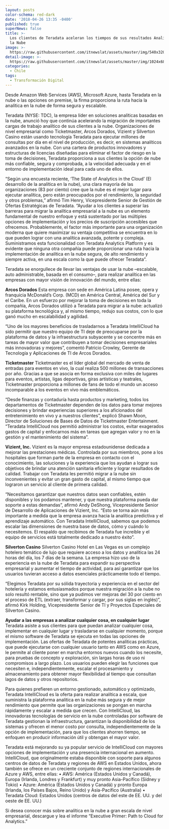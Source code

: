 ```yaml
---
layout: posts
color-schema: red-dark
date: '2018-04-26 13:35 -0400'
published: true
superNews: false
title: >-
  Los clientes de Teradata aceleran los tiempos de sus resultados Analíticos en
  la Nube
image: >-
  https://raw.githubusercontent.com/itnewslat/assets/master/img/540x320/Cloud-p.jpg
detail-image: >-
  https://raw.githubusercontent.com/itnewslat/assets/master/img/1024x680/Cloud-g.jpg
categories:
  - Chile
tags:
  - Transformación Digital
---
```

Desde Amazon Web Services (AWS), Microsoft Azure, hasta Teradata en la nube o las opciones on premise, la firma proporciona la ruta hacia la analítica en la nube de forma segura y escalable.

Teradata (NYSE: TDC), la empresa líder en soluciones analíticas basadas en la nube, anunció hoy que continúa acelerando la migración de importantes cargas de trabajo analítico de sus clientes a la nube. Organizaciones de nivel empresarial como Ticketmaster, Arcos Dorados, Vizient y Silverton Casino están usando tecnología Teradata para ejecutar millones de consultas por día en el nivel de producción, es decir, en sistemas analíticos avanzados en la nube. Con una cartera de productos innovadores y estructuras de licencias diseñadas para eliminar el factor de riesgo en la toma de decisiones, Teradata proporciona a sus clientes la opción de nube más confiable, segura y comprobada, a la velocidad adecuada y en el entorno de implementación ideal para cada uno de ellos. 

“Según una encuesta reciente, ‘The State of Analytics in the Cloud’ (El desarrollo de la analítica en la nube), una clara mayoría de las organizaciones (83 por ciento) cree que la nube es el mejor lugar para ejecutar analítica, pero están preocupados por el rendimiento, la seguridad y otros problemas,” afirmó Tim Henry, Vicepresidente Senior de Gestión de Ofertas Estratégicas de Teradata. “Ayudar a los clientes a superar las barreras para migrar la analítica empresarial a  la nube es un elemento fundamental de nuestro enfoque y está sustentado por las múltiples opciones de implementación y los precios de suscripción accesibles que ofrecemos. Probablemente, el factor más importante para una organización moderna que quiere maximizar su ventaja competitiva se encuentra en lo que pueden lograr con una analítica avanzada, potente y compleja. Suministramos esta funcionalidad con Teradata Analytics Platform y es evidente que ninguna otra compañía puede proporcionar una ruta hacia la implementación de  analítica en la nube segura,  de alto rendimiento y siempre activa, en una escala como la que puede ofrecer Teradata”.

Teradata se enorgullece de llevar las ventajas de usar la nube –escalable, auto administrable, basada en el consumo–, para realizar analítica en las empresas con mayor visión de innovación del mundo, entre ellas: 

**Arcos Dorados**
Esta empresa con sede en América Latina posee, opera y franquicia McDonald’s Corp. (MCD) en América Central, América del Sur y el Caribe. En un esfuerzo por mejorar la toma de decisiones en toda la compañía, Arcos Dorados utilizó a Teradata para migrar a la nube: actualizó su plataforma tecnológica y, al mismo tiempo, redujo sus costos, con lo que ganó mucho en escalabilidad y agilidad. 

“Uno de los mayores beneficios de trasladarnos a Teradata IntelliCloud ha sido permitir que nuestro equipo de TI deje de preocuparse por la plataforma de datos y la infraestructura subyacente y se concentre más en tareas de mayor valor que contribuyen a tomar decisiones empresariales más innovadoras y mejores”, comentó Patricio Crowley, Gerente de Tecnología y Aplicaciones de TI de Arcos Dorados.

**Ticketmaster**
Ticketmaster es el líder global del mercado de venta de entradas para eventos en vivo, la cual realiza 500 millones de transacciones por año. Gracias a que se asocia en forma exclusiva con miles de lugares para eventos, artistas, ligas deportivas, giras artísticas y teatrales, Ticketmaster proporciona a millones de fans de todo el mundo un acceso incomparable a los eventos en vivo más emblemáticos. 

“Desde finanzas y contaduría hasta productos y marketing, todos los departamentos de Ticketmaster dependen de los datos para tomar mejores decisiones y brindar experiencias superiores a los aficionados del entretenimiento en vivo y a nuestros clientes”, explicó Shawn Moon, Director de Soluciones de Bases de Datos de Ticketmaster Entertainment.  “Teradata IntelliCloud nos permitió administrar los costos, evitar exagerados gastos de capital y enfocarnos más en tareas que agregan valor y no en la gestión y el mantenimiento del sistema”.

**Vizient, Inc.**
Vizient es la mayor empresa estadounidense dedicada a mejorar las prestaciones médicas. Controlada por sus miembros, pone a los hospitales que forman parte de la empresa en contacto con el conocimiento, las soluciones y la experiencia que los ayudan a lograr sus objetivos de brindar una atención sanitaria eficiente y lograr resultados de calidad. Trabajar con Teradata les permitió migrar a la nube sin inconvenientes y evitar un gran gasto de capital, al mismo tiempo que lograron un servicio al cliente de primera calidad.

“Necesitamos garantizar que nuestros datos sean confiables, estén disponibles y los podamos mantener, y que nuestra plataforma pueda dar soporte a estas demandas”, afirmó Andy DeShong, Vicepresidente Senior de Desarrollo de Aplicaciones de Vizient, Inc. “Esto se torna aún más importante a medida que la empresa avanza hacia la analítica predictiva y el aprendizaje automático. Con Teradata IntelliCloud, sabemos que podemos escalar las dimensiones de nuestra base de datos, cómo y cuándo lo necesitemos. El respaldo que recibimos de Teradata fue increíble y el equipo de servicios está totalmente dedicado a nuestro éxito”.

**Silverton Casino**
Silverton Casino Hotel en Las Vegas es un complejo hotelero temático de lujo que requiere acceso a los datos y analítica las 24 horas del día, los 7 días de la semana. La empresa hizo uso de la experiencia en la nube de Teradata para expandir su perspectiva empresarial y aumentar el tiempo de actividad, para así garantizar que los usuarios tuvieran acceso a datos esenciales prácticamente todo el tiempo. 

“Elegimos Teradata por su sólida trayectoria y experiencia en el sector del hotelería y estamos entusiasmados porque nuestra migración a la nube no solo resultó rentable, sino que ya pudimos ver mejoras del 30 por ciento en el proceso de ETL (extraer, transformar y cargar, por sus siglas en inglés)”, afirmó Kirk Holding, Vicepresidente Senior de TI y Proyectos Especiales de Silverton Casino. 

**Ayudar a las empresas a analizar cualquier cosa, en cualquier lugar**
Teradata asiste a sus clientes para que puedan analizar cualquier cosa, implementar en cualquier lugar y trasladarse en cualquier momento, porque el mismo software de Teradata se ejecuta en todas las opciones de implementación. Las ofertas de Teradata de potentes analíticas prácticas, que puede ejecutarse con cualquier usuario tanto en AWS como en Azure, le permite al cliente poner en marcha entornos nuevos cuando los necesite, para pruebas de concepto y exploración, sin largas horas de uso ni compromisos a largo plazo. Los usuarios pueden elegir las funciones que necesiten e, independientemente, escalar el procesamiento y almacenamiento para obtener mayor flexibilidad al tiempo que consultan lagos de datos y otros repositorios.

Para quienes prefieren un entorno gestionado, automático y optimizado, Teradata IntelliCloud es la oferta para realizar analítica a escala, que suministra la plataforma analítica en la nube más segura y de mejor rendimiento que permite que las organizaciones se pongan en marcha rápidamente y escalar a medida que crecen. Con IntelliCloud, las innovadoras tecnologías de servicio en la nube controladas por software de Teradata gestionan la infraestructura, garantizan la disponibilidad de los sistemas y ofrecen el menor costo por consulta, independientemente de la opción de implementación, para que los clientes ahorren tiempo, se enfoquen en producir información útil y obtengan el mayor valor. 

Teradata está mejorando su ya popular servicio de IntelliCloud con mayores opciones de implementación y una presencia internacional en aumento. IntelliCloud, que originalmente estaba disponible con soporte para algunos centros de datos de Teradata y regiones de AWS en Estados Unidos, ahora también se ofrece en un creciente conjunto de regiones internacionales de Azure y AWS, entre ellas: 
•	AWS: América (Estados Unidos y Canadá), Europa (Irlanda, Londres y Frankfurt) y muy pronto Asia-Pacífico (Sídney y Tokio)
•	Azure: América (Estados Unidos y Canadá) y pronto Europa (Irlanda, los Países Bajos, Reino Unido) y Asia-Pacífico (Australia)
•	Teradata Cloud: Estados Unidos (centros de datos del este de EE. UU. y del oeste de EE. UU.)

Si desea conocer más sobre analítica en la nube a gran escala de nivel empresarial, descargue y lea el informe “Executive Primer: Path to Cloud for Analytics.”
